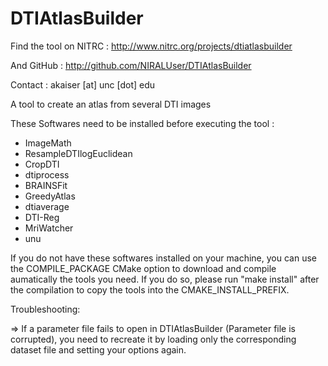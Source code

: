 DTIAtlasBuilder
===============

Find the tool on NITRC : http://www.nitrc.org/projects/dtiatlasbuilder

And GitHub : http://github.com/NIRALUser/DTIAtlasBuilder

Contact : akaiser [at] unc [dot] edu



A tool to create an atlas from several DTI images

These Softwares need to be installed before executing the tool :
- ImageMath
- ResampleDTIlogEuclidean
- CropDTI
- dtiprocess
- BRAINSFit
- GreedyAtlas
- dtiaverage
- DTI-Reg
- MriWatcher
- unu

If you do not have these softwares installed on your machine, you can use the COMPILE_PACKAGE CMake option to download and compile aumatically the tools you need. If you do so, please run "make install" after the compilation to copy the tools into the CMAKE_INSTALL_PREFIX.


Troubleshooting:

=> If a parameter file fails to open in DTIAtlasBuilder (Parameter file is corrupted), you need to recreate it by loading only the corresponding dataset file and setting your options again.
